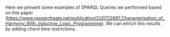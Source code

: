 Here we present some examples of SPARQL Queries we performed based on this paper (https://www.researchgate.net/publication/220722897_Characterisation_of_Harmony_With_Inductive_Logic_Programming). We can enrich this results by adding chord time restrictions.
